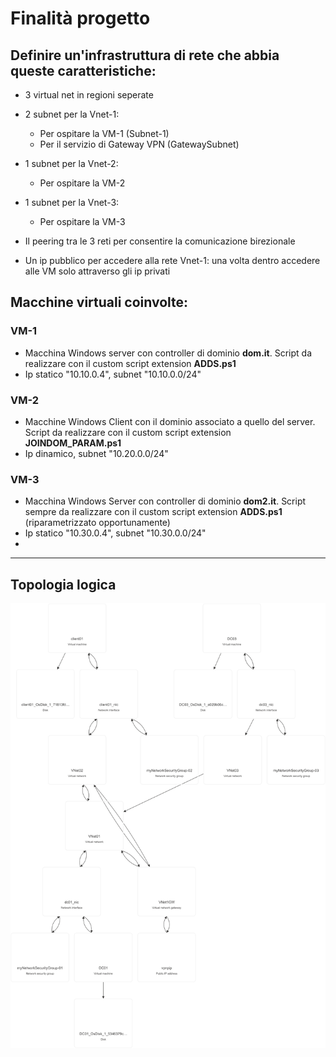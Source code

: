 
# Finalità progetto

## Definire un'infrastruttura di rete che abbia queste caratteristiche:
- 3 virtual net in regioni seperate
- 2 subnet per la Vnet-1: 
  - Per ospitare la VM-1 (Subnet-1)
  - Per il servizio di Gateway VPN (GatewaySubnet)
- 1 subnet per la Vnet-2:
  - Per ospitare la VM-2
- 1 subnet per la Vnet-3:
  - Per ospitare la VM-3
- Il peering tra le 3 reti per consentire la comunicazione birezionale

- Un ip pubblico per accedere alla rete Vnet-1: una volta dentro accedere alle VM solo attraverso gli ip privati

## Macchine virtuali coinvolte:

### VM-1
  - Macchina Windows server con controller di dominio **dom.it**. Script da realizzare con il custom script extension **ADDS.ps1**
  - Ip statico "10.10.0.4", subnet "10.10.0.0/24"

### VM-2
  - Macchine Windows Client con il dominio associato a quello del server. Script da realizzare con il custom script extension **JOINDOM_PARAM.ps1**
  - Ip dinamico, subnet "10.20.0.0/24"

### VM-3
  - Macchina Windows Server con controller di dominio **dom2.it**. Script sempre da realizzare con il custom script extension **ADDS.ps1** (riparametrizzato opportunamente)
-  Ip statico "10.30.0.4", subnet "10.30.0.0/24"
-  

---
## Topologia logica

![Testo alternativo](./ResourceGroup_Esercizio.png)